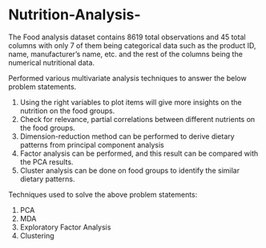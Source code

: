 # Nutrition-Analysis-

The Food analysis dataset contains 8619 total observations and 45 total columns with only 7 of them being categorical data such as the product ID, name, manufacturer’s name, etc. and the rest of the columns being the numerical nutritional data. 

Performed various multivariate analysis techniques to answer the below problem statements.

1)	Using the right variables to plot items will give more insights on the nutrition on the food groups.
2)	Check for relevance, partial correlations between different nutrients on the food groups.
3)	Dimension-reduction method can be performed to derive dietary patterns from principal component analysis
4)	Factor analysis can be performed, and this result can be compared with the PCA results.
5)	Cluster analysis can be done on food groups to identify the similar dietary patterns.

Techniques used to solve the above problem statements:
1) PCA
2) MDA
3) Exploratory Factor Analysis
4) Clustering

